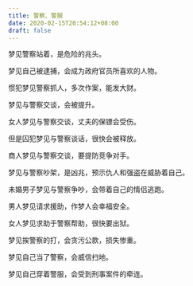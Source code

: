```yaml
---
title: 警察、警服
date: 2020-02-15T20:54:12+08:00
draft: false
---
```


梦见警察站着，是危险的兆头。


梦见自己被逮捕，会成为政府官员所喜欢的人物。


惯犯梦见警察抓人，多次作案，能发大财。


梦见与警察交谈，会被提升。


女人梦见与警察交谈，丈夫的保镖会受伤。


但是囚犯梦见与警察谈话，很快会被释放。


商人梦见与警察交谈，要提防竞争对手。


梦见与警察吵架，是凶兆，预示仇人和强盗在威胁着自己。


未婚男子梦见与警察争吵，会带着自己的情侣逃跑。


男人梦见请求援助，作梦人会幸福安全。


女人梦见求助于警察帮助，很快要出狱。


梦见挨警察的打，会贪污公款，损失惨重。


梦见自己当了警察，会威信扫地。


梦见自己穿着警服，会受到刑事案件的牵连。
